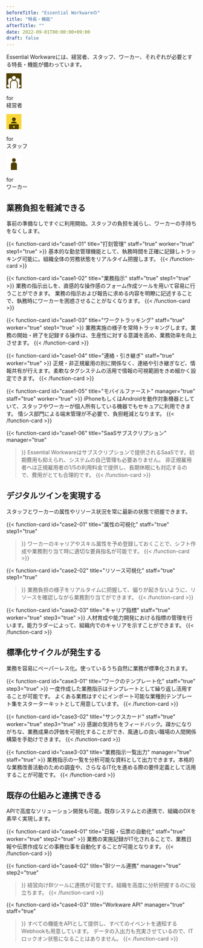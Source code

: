```yaml
---
beforeTitle: "Essential Workwareの"
title: "特長・機能"
afterTitle: ""
date: 2022-09-01T00:00:00+09:00
draft: false
---
```


<div class="innerblock function" id="notes">
  <p>Essential Workwareには、経営者、スタッフ、ワーカー、それぞれが必要とする特長・機能が備わっています。</p>
  <div class="explanatory">
    <div>
      <img src="badge-manager.png" alt="">
      <p>for<br>経営者</p>
    </div>
    <div>
      <img src="badge-staff.png" alt="">
      <p>for<br>スタッフ</p>
    </div>
    <div>
      <img src="badge-worker.png" alt="">
      <p>for<br>ワーカー</p>
    </div>
  </div>
</div>

<div class="innerblock function" id="burden">

<div class="stepheder left">
    <h2 class="text">
      <span class="title">業務負担を軽減できる</span>
    </h2>
  </div>

<p>事前の準備なしですぐに利用開始。スタッフの負担を減らし、ワーカーの手持ちをなくします。</p>

<div class="func-case">

{{< function-card id="case1-01" title="打刻管理" staff="true" worker="true"
step1="true" >}}
基本的な勤怠管理機能として、執務時間を正確に記録しトラッキング可能に。組織全体の労務状態をリアルタイム把握します。
{{< /function-card >}}

{{< function-card id="case1-02" title="業務指示" staff="true" step1="true" >}}
業務の指示出しを、直感的な操作感のフォーム作成ツールを用いて容易に行うことができます。
業務の指示および報告に求める内容を明瞭に記述することで、執務時にワーカーを困惑させることがなくなります。
{{< /function-card >}}

{{< function-card id="case1-03" title="ワークトラッキング" staff="true"
worker="true" step1="true" >}}
業務実施の様子を常時トラッキングします。業務の開始・終了を記録する操作は、生産性に対する意識を高め、業務効率を向上させます。
{{< /function-card >}}

{{< function-card id="case1-04" title="連絡・引き継ぎ" staff="true"
worker="true" >}}
正規・非正規雇用の別に関係なく、連絡や引き継ぎなど、情報共有が行えます。柔軟なタグシステムの活用で情報の可視範囲をきめ細かく設定できます。
{{< /function-card >}}

{{< function-card id="case1-05" title="モバイルファースト" manager="true"
staff="true" worker="true" >}}
iPhoneもしくはAndroidを動作対象機器としていて、スタッフやワーカーが個人所有している機器でもセキュアに利用できます。
情シス部門による端末管理が不必要で、負担軽減となります。 {{< /function-card >}}

{{< function-card id="case1-06" title="SaaSサブスクリプション" manager="true"
>}} Essential
Workwareはサブスクリプションで提供されるSaaSです。初期費用も抑えられ、システムの自己管理も必要ありません。
非正規雇用者へは正規雇用者の1/5の利用料金で提供し、長期休眠にも対応するので、費用がとても合理的です。
{{< /function-card >}}

</div>

</div>

<div class="innerblock function" id="digitaltwin">

<div class="stepheder right">
    <h2 class="text">
      <span class="title">デジタルツインを実現する</span>
    </h2>
  </div>

<p>スタッフとワーカーの属性やリソース状況を常に最新の状態で把握できます。</p>

<div class="func-case">

{{< function-card id="case2-01" title="属性の可視化" staff="true" step1="true"
>}}
ワーカーのキャリアやスキル属性を予め登録しておくことで、シフト作成や業務割り当て時に適切な要員指名が可能です。
{{< /function-card >}}

{{< function-card id="case2-02" title="リソース可視化" staff="true" step1="true"
>}}
業務負担の様子をリアルタイムに把握して、偏りが起きないように、リソースを確認しながら業務割り当てができます。
{{< /function-card >}}

{{< function-card id="case2-03" title="キャリア指標" staff="true" worker="true"
step3="true" >}}
人材育成や能力開発における指標の管理を行います。能力ラダーによって、組織内でのキャリアを示すことができます。
{{< /function-card >}}

</div>

</div>

<div class="innerblock function" id="standardize">

<div class="stepheder left">
    <h2 class="text">
      <span class="title">標準化サイクルが発生する</span>
    </h2>
  </div>

<p>業務を容易にペーパーレス化。使っているうち自然に業務が標準化されます。</p>

<div class="func-case">

{{< function-card id="case3-01" title="ワークのテンプレート化" staff="true"
step3="true" >}}
一度作成した業務指示はテンプレートとして繰り返し活用することが可能です。
よくある業務はすぐにインポート可能な業種別テンプレート集をスターターキットとして用意しています。
{{< /function-card >}}

{{< function-card id="case3-02" title="サンクスカード" staff="true"
worker="true" step3="true" >}}
感謝の気持ちをフィードバック。疎かになりがちな、業務成果の評価を可視化することができ、風通しの良い職場の人間関係構築を手助けできます。
{{< /function-card >}}

{{< function-card id="case3-03" title="業務指示一覧出力" manager="true"
staff="true" >}}
業務指示の一覧を分析可能な資料として出力できます。本格的な業務改善活動のための調査や、さらなるIT化を進める際の要件定義として活用することが可能です。
{{< /function-card >}}

</div>

<div class="innerblock function" id="connect">

<div class="stepheder right">
    <h2 class="text">
      <span class="title">既存の仕組みと連携できる</span>
    </h2>
  </div>

<p>APIで高度なソリューション開発も可能。既存システムとの連携で、組織のDXを素早く実現します。</p>

<div class="func-case">

{{< function-card id="case4-01" title="日報・伝票の自動化" staff="true"
worker="true" step2="true" >}}
業務の実施記録がIT化されることで、業務日報や伝票作成などの事務仕事を自動化することが可能となります。
{{< /function-card >}}

{{< function-card id="case4-02" title="BIツール連携" manager="true" step2="true"
>}} 経営向けBIツールに連携が可能です。組織を高度に分析把握するのに役立ちます。
{{< /function-card >}}

{{< function-card id="case4-03" title="Workware API" manager="true" staff="true"
>}}
すべての機能をAPIとして提供し、すべてのイベントを通知するWebhookも用意しています。
データの入出力も充実させているので、ITロックオン状態になることはありません。 {{<
/function-card >}}

</div>

</div>

